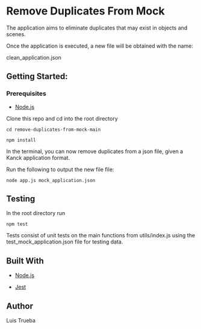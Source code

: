 # Remove Duplicates From Mock

The application aims to eliminate duplicates that may exist in objects and scenes.

Once the application is executed, a new file will be obtained with the name:

clean_application.json

## Getting Started:

### Prerequisites

- [Node.js](https://nodejs.org)

Clone this repo and cd into the root directory

```
cd remove-duplicates-from-mock-main
```

```
npm install
```

In the terminal, you can now remove duplicates from a json file, given a Kanck application format.

Run the following to output the new file file:

```
node app.js mock_application.json
```

## Testing

In the root directory run

```
npm test
```

Tests consist of unit tests on the main functions from utils/index.js using the test_mock_application.json file for testing data.

## Built With

- [Node.js](https://nodejs.org)

- [Jest](https://facebook.github.io/jest/)

## Author

Luis Trueba 




